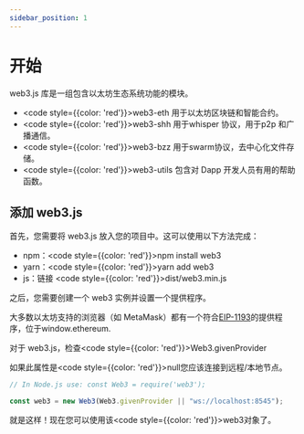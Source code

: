 ```yaml
---
sidebar_position: 1
---
```


# 开始

web3.js 库是一组包含以太坊生态系统功能的模块。

- <code style={{color: 'red'}}>web3-eth</code> 用于以太坊区块链和智能合约。
- <code style={{color: 'red'}}>web3-shh</code> 用于whisper 协议，用于p2p 和广播通信。
- <code style={{color: 'red'}}>web3-bzz</code> 用于swarm协议，去中心化文件存储。
- <code style={{color: 'red'}}>web3-utils</code> 包含对 Dapp 开发人员有用的帮助函数。

## 添加 web3.js

首先，您需要将 web3.js 放入您的项目中。这可以使用以下方法完成：
- npm：<code style={{color: 'red'}}>npm install web3</code>
- yarn：<code style={{color: 'red'}}>yarn add web3</code>
- js：链接 <code style={{color: 'red'}}>dist/web3.min.js</code>


之后，您需要创建一个 web3 实例并设置一个提供程序。

大多数以太坊支持的浏览器（如 MetaMask）都有一个符合[EIP-1193](https://eips.ethereum.org/EIPS/eip-1193)的提供程序，位于window.ethereum.

对于 web3.js，检查<code style={{color: 'red'}}>Web3.givenProvider</code>

如果此属性是<code style={{color: 'red'}}>null</code>您应该连接到远程/本地节点。

```js
// In Node.js use: const Web3 = require('web3');

const web3 = new Web3(Web3.givenProvider || "ws://localhost:8545");
```

就是这样！现在您可以使用该<code style={{color: 'red'}}>web3</code>对象了。
